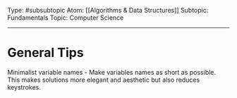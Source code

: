 Type: #subsubtopic 
Atom: [[Algorithms & Data Structures]]
Subtopic: Fundamentals
Topic: Computer Science

----
# General Tips

Minimalist variable names - Make variables names as short as possible. This makes solutions more elegant and aesthetic but also reduces keystrokes.